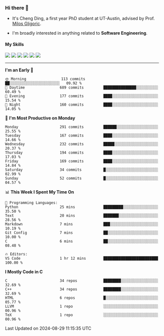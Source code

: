 ### Hi there 👋

* It's Cheng Ding, a first year PhD student at UT-Austin, advised by Prof. [Milos Gligoric](https://users.ece.utexas.edu/~gligoric/).

* I'm broadly interested in anything related to **Software Engineering**.

#### My Skills

![](https://img.shields.io/badge/C++-65318e?logo=cplusplus&logoColor=fff)
![](https://img.shields.io/badge/Python-3e74a2?logo=python&logoColor=fff)
![](https://img.shields.io/badge/C-5654a2?logo=c&logoColor=fff)
![](https://img.shields.io/badge/Go-00aaff?logo=go&logoColor=fff)
![](https://img.shields.io/badge/Docker-0088ff?logo=docker&logoColor=fff)
![](https://img.shields.io/badge/Apache-D22128?logo=apache&logoColor=fff)

---
<!--START_SECTION:waka-->
**I'm an Early 🐤** 

```text
🌞 Morning                113 commits         ██░░░░░░░░░░░░░░░░░░░░░░░   09.92 % 
🌆 Daytime                689 commits         ███████████████░░░░░░░░░░   60.49 % 
🌃 Evening                177 commits         ████░░░░░░░░░░░░░░░░░░░░░   15.54 % 
🌙 Night                  160 commits         ████░░░░░░░░░░░░░░░░░░░░░   14.05 % 
```
📅 **I'm Most Productive on Monday** 

```text
Monday                   291 commits         ██████░░░░░░░░░░░░░░░░░░░   25.55 % 
Tuesday                  167 commits         ████░░░░░░░░░░░░░░░░░░░░░   14.66 % 
Wednesday                232 commits         █████░░░░░░░░░░░░░░░░░░░░   20.37 % 
Thursday                 194 commits         ████░░░░░░░░░░░░░░░░░░░░░   17.03 % 
Friday                   169 commits         ████░░░░░░░░░░░░░░░░░░░░░   14.84 % 
Saturday                 34 commits          █░░░░░░░░░░░░░░░░░░░░░░░░   02.99 % 
Sunday                   52 commits          █░░░░░░░░░░░░░░░░░░░░░░░░   04.57 % 
```


📊 **This Week I Spent My Time On** 

```text
💬 Programming Languages: 
Python                   25 mins             █████████░░░░░░░░░░░░░░░░   35.50 % 
Text                     20 mins             ███████░░░░░░░░░░░░░░░░░░   28.56 % 
Markdown                 7 mins              ███░░░░░░░░░░░░░░░░░░░░░░   10.19 % 
Git Config               7 mins              ██░░░░░░░░░░░░░░░░░░░░░░░   10.00 % 
C                        6 mins              ██░░░░░░░░░░░░░░░░░░░░░░░   08.48 % 

🔥 Editors: 
VS Code                  1 hr 12 mins        █████████████████████████   100.00 % 
```

**I Mostly Code in C** 

```text
C                        34 repos            ████████░░░░░░░░░░░░░░░░░   32.69 % 
C++                      34 repos            ████████░░░░░░░░░░░░░░░░░   32.69 % 
HTML                     6 repos             █░░░░░░░░░░░░░░░░░░░░░░░░   05.77 % 
LLVM                     1 repo              ░░░░░░░░░░░░░░░░░░░░░░░░░   00.96 % 
TeX                      1 repo              ░░░░░░░░░░░░░░░░░░░░░░░░░   00.96 % 
```




 Last Updated on 2024-08-29 11:15:35 UTC
<!--END_SECTION:waka-->
